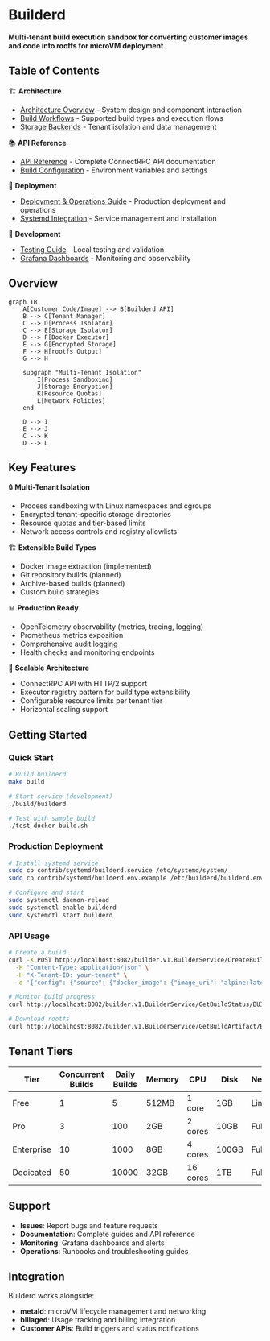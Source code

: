 # Builderd

**Multi-tenant build execution sandbox for converting customer images and code into rootfs for microVM deployment**

## Table of Contents

🏗️ **Architecture**
- [Architecture Overview](architecture-overview.md) - System design and component interaction
- [Build Workflows](build-workflows.md) - Supported build types and execution flows
- [Storage Backends](storage-backends.md) - Tenant isolation and data management

📚 **API Reference**
- [API Reference](api-reference.md) - Complete ConnectRPC API documentation
- [Build Configuration](configuration-guide.md) - Environment variables and settings

🚀 **Deployment**
- [Deployment & Operations Guide](deployment-operations-guide.md) - Production deployment and operations
- [Systemd Integration](../contrib/systemd/README.md) - Service management and installation

🔧 **Development**
- [Testing Guide](../test-docker-build.sh) - Local testing and validation
- [Grafana Dashboards](../grafana-dashboards/README.md) - Monitoring and observability

## Overview

```mermaid
graph TB
    A[Customer Code/Image] --> B[Builderd API]
    B --> C[Tenant Manager]
    C --> D[Process Isolator]
    C --> E[Storage Isolator]
    D --> F[Docker Executor]
    E --> G[Encrypted Storage]
    F --> H[rootfs Output]
    G --> H
    
    subgraph "Multi-Tenant Isolation"
        I[Process Sandboxing]
        J[Storage Encryption]
        K[Resource Quotas]
        L[Network Policies]
    end
    
    D --> I
    E --> J
    C --> K
    D --> L
```

## Key Features

🔒 **Multi-Tenant Isolation**
- Process sandboxing with Linux namespaces and cgroups
- Encrypted tenant-specific storage directories
- Resource quotas and tier-based limits
- Network access controls and registry allowlists

🏗️ **Extensible Build Types**
- Docker image extraction (implemented)
- Git repository builds (planned)
- Archive-based builds (planned)
- Custom build strategies

📊 **Production Ready**
- OpenTelemetry observability (metrics, tracing, logging)
- Prometheus metrics exposition
- Comprehensive audit logging
- Health checks and monitoring endpoints

🚀 **Scalable Architecture**
- ConnectRPC API with HTTP/2 support
- Executor registry pattern for build type extensibility
- Configurable resource limits per tenant tier
- Horizontal scaling support

## Getting Started

### Quick Start

```bash
# Build builderd
make build

# Start service (development)
./build/builderd

# Test with sample build
./test-docker-build.sh
```

### Production Deployment

```bash
# Install systemd service
sudo cp contrib/systemd/builderd.service /etc/systemd/system/
sudo cp contrib/systemd/builderd.env.example /etc/builderd/builderd.env

# Configure and start
sudo systemctl daemon-reload
sudo systemctl enable builderd
sudo systemctl start builderd
```

### API Usage

```bash
# Create a build
curl -X POST http://localhost:8082/builder.v1.BuilderService/CreateBuild \
  -H "Content-Type: application/json" \
  -H "X-Tenant-ID: your-tenant" \
  -d '{"config": {"source": {"docker_image": {"image_uri": "alpine:latest"}}}}'

# Monitor build progress
curl http://localhost:8082/builder.v1.BuilderService/GetBuildStatus/BUILD_ID

# Download rootfs
curl http://localhost:8082/builder.v1.BuilderService/GetBuildArtifact/BUILD_ID
```

## Tenant Tiers

| Tier | Concurrent Builds | Daily Builds | Memory | CPU | Disk | Network |
|------|-------------------|--------------|--------|-----|------|---------|
| Free | 1 | 5 | 512MB | 1 core | 1GB | Limited |
| Pro | 3 | 100 | 2GB | 2 cores | 10GB | Full |
| Enterprise | 10 | 1000 | 8GB | 4 cores | 100GB | Full |
| Dedicated | 50 | 10000 | 32GB | 16 cores | 1TB | Full |

## Support

- **Issues**: Report bugs and feature requests
- **Documentation**: Complete guides and API reference
- **Monitoring**: Grafana dashboards and alerts
- **Operations**: Runbooks and troubleshooting guides

## Integration

Builderd works alongside:
- **metald**: microVM lifecycle management and networking
- **billaged**: Usage tracking and billing integration
- **Customer APIs**: Build triggers and status notifications